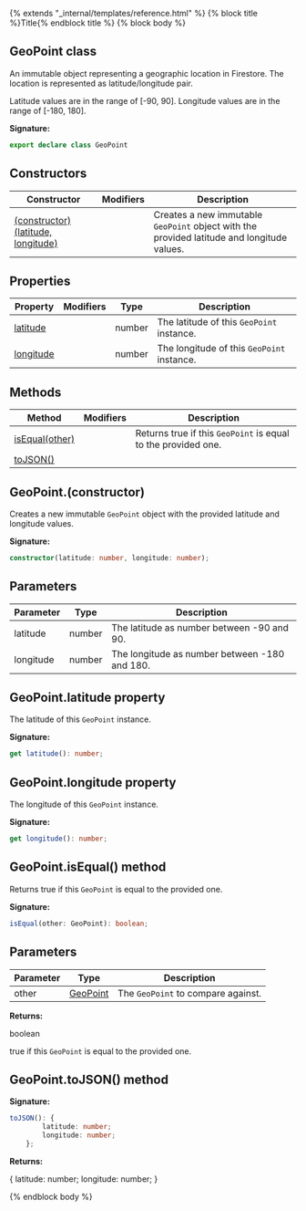 {% extends "_internal/templates/reference.html" %}
{% block title %}Title{% endblock title %}
{% block body %}

## GeoPoint class

An immutable object representing a geographic location in Firestore. The location is represented as latitude/longitude pair.

Latitude values are in the range of \[-90, 90\]. Longitude values are in the range of \[-180, 180\].

<b>Signature:</b>

```typescript
export declare class GeoPoint 
```

## Constructors

|  Constructor | Modifiers | Description |
|  --- | --- | --- |
|  [(constructor)(latitude, longitude)](./firestore_.geopoint.md#geopointconstructor) |  | Creates a new immutable <code>GeoPoint</code> object with the provided latitude and longitude values. |

## Properties

|  Property | Modifiers | Type | Description |
|  --- | --- | --- | --- |
|  [latitude](./firestore_.geopoint.md#geopointlatitude_property) |  | number | The latitude of this <code>GeoPoint</code> instance. |
|  [longitude](./firestore_.geopoint.md#geopointlongitude_property) |  | number | The longitude of this <code>GeoPoint</code> instance. |

## Methods

|  Method | Modifiers | Description |
|  --- | --- | --- |
|  [isEqual(other)](./firestore_.geopoint.md#geopointisequal_method) |  | Returns true if this <code>GeoPoint</code> is equal to the provided one. |
|  [toJSON()](./firestore_.geopoint.md#geopointtojson_method) |  |  |

## GeoPoint.(constructor)

Creates a new immutable `GeoPoint` object with the provided latitude and longitude values.

<b>Signature:</b>

```typescript
constructor(latitude: number, longitude: number);
```

## Parameters

|  Parameter | Type | Description |
|  --- | --- | --- |
|  latitude | number | The latitude as number between -90 and 90. |
|  longitude | number | The longitude as number between -180 and 180. |

## GeoPoint.latitude property

The latitude of this `GeoPoint` instance.

<b>Signature:</b>

```typescript
get latitude(): number;
```

## GeoPoint.longitude property

The longitude of this `GeoPoint` instance.

<b>Signature:</b>

```typescript
get longitude(): number;
```

## GeoPoint.isEqual() method

Returns true if this `GeoPoint` is equal to the provided one.

<b>Signature:</b>

```typescript
isEqual(other: GeoPoint): boolean;
```

## Parameters

|  Parameter | Type | Description |
|  --- | --- | --- |
|  other | [GeoPoint](./firestore_.geopoint.md#geopoint_class) | The <code>GeoPoint</code> to compare against. |

<b>Returns:</b>

boolean

true if this `GeoPoint` is equal to the provided one.

## GeoPoint.toJSON() method

<b>Signature:</b>

```typescript
toJSON(): {
        latitude: number;
        longitude: number;
    };
```
<b>Returns:</b>

{ latitude: number; longitude: number; }

{% endblock body %}
